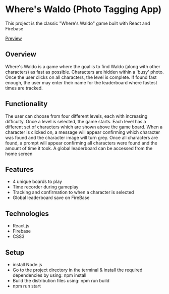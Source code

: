 # Where's Waldo (Photo Tagging App)

This project is the classic "Where's Waldo" game built with React and Firebase

[Preview](https://kpgh46.github.io/wheresWaldo/)

## Overview

Where's Waldo is a game where the goal is to find Waldo (along with other characters) as fast as possible. Characters are hidden within a 'busy' photo. Once the user clicks on all characters, the level is complete. If found fast enough, the user may enter their name for the leaderboard where fastest times are tracked.

## Functionality

The user can choose from four different levels, each with increasing difficulty. Once a level is selected, the game starts. Each level has a different set of characters which are shown above the game board. When a character is clicked on, a message will appear confirming which character was found and the character image will turn grey. Once all characters are found, a prompt will appear confirming all characters were found and the amount of time it took. A global leaderboard can be accessed from the home screen

## Features

-   4 unique boards to play
-   Time recorder during gameplay
-   Tracking and confirmation to when a character is selected
-   Global leaderboard save on FireBase

## Technologies

-   React.js
-   Firebase
-   CSS3

## Setup

-   install Node.js
-   Go to the project directory in the terminal & install the required dependencies by using: npm install
-   Build the distribution files using: npm run build
-   npm run start
